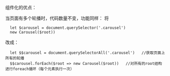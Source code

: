 组件化的优点：

当页面有多个轮播时，代码数量不变，功能同样：
将
```
  let $carousel = document.querySelector('.carousel')
  new Carousel($root))
  ```
改成：
```
  let $$carousel = document.querySelectorAll('.carousel')   //获取页面上所有的轮播
  $$carousel.forEach($root => new Carousel($root))   //对所有的root结构进行foreach循环（每个元素执行一次）
  ```


